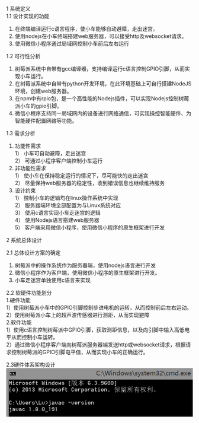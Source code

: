 1 系统定义  
1.1	设计实现的功能  
1.	在终端编译运行c语言程序，使小车能够自动避障，走出迷宫。  
2.	使用nodejs在小车终端搭建web服务器，可以接受http及websocket请求。  
3.	使用微信小程序通过局域网控制小车前后左右运行  

1.2	可行性分析  
1.	树莓派系统中自带有gcc编译器，支持编译运行c语言控制GPIO引脚，从而实现小车运行。  
2.	在树莓派系统中自带有python开发环境，在此环境基础上可自行搭建NodeJS环境，创建web服务器。  
3.	在npm中有rpio包，是一个高性能的Nodejs插件，可以实现Nodejs控制树莓派小车的gpio引脚。  
4.	微信小程序支持同一局域网内的设备进行网络通信，可实现操控智能硬件、为智能硬件配置网络等功能。  

1.3	需求分析    
1.	功能性需求   
1）	小车可自动避障，走出迷宫  
2）	可通过小程序客户端控制小车运行  
2.	非功能性需求  
1）	使小车在保持稳定运行的情况下，尽可能快的走出迷宫  
2）	尽量保持web服务器的稳定性，收到错误信息也继续维持服务  
3.	设计约束  
1）	控制小车的逻辑均在linux操作系统中实现  
2）	服务器端环境全部配置为与Linux系统对应  
3）	使用c语言实现小车走迷宫的逻辑  
4）	使用Nodejs语言搭建web服务器  
5）	客户端采用微信小程序，使用微信小程序的原生框架进行开发   

2 系统总体设计  

2.1	总体设计方案的确定  
1.	树莓派中的操作系统作为服务器端，使用nodejs语言进行开发  
2.	微信小程序作为客户端，使用微信小程序的原生框架进行开发。  
3.	小车走迷宫单独使用c语言来实现  

2.2 软硬件功能划分  
1.硬件功能  
1）使用树莓派小车中的GPIO引脚控制步进电机的运转，从而控制前后左右运动。  
2）使用树莓派小车上的超声波传感器进行测距，从而实现避障   
2.软件功能  
1）使用c语言控制树莓派中GPIO引脚，获取测距信息，以及向引脚中输入高低电平从而控制小车运转。  
2）通过微信小程序客户端向树莓派服务器端发送http或websocket请求，根据请求控制树莓派的GPIO引脚电平值，从而实现小车的正确运行。 

2.3硬件体系架构设计
![image](https://github.com/QustRobot/AppOnCar/blob/master/images/5.png)



